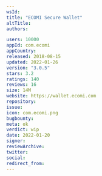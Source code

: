 ```yaml
---
wsId: 
title: "ECOMI Secure Wallet"
altTitle: 
authors:

users: 10000
appId: com.ecomi
appCountry: 
released: 2018-08-15
updated: 2022-01-26
version: "3.0.5"
stars: 3.2
ratings: 140
reviews: 16
size: 14M
website: https://wallet.ecomi.com
repository: 
issue: 
icon: com.ecomi.png
bugbounty: 
meta: ok
verdict: wip
date: 2022-01-20
signer: 
reviewArchive:
twitter: 
social:
redirect_from:
---
```


